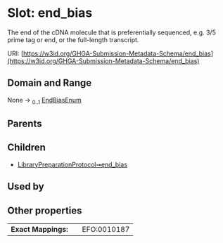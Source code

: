 
# Slot: end_bias


The end of the cDNA molecule that is preferentially sequenced, e.g. 3/5 prime tag or end, or the full-length transcript.

URI: [https://w3id.org/GHGA-Submission-Metadata-Schema/end_bias](https://w3id.org/GHGA-Submission-Metadata-Schema/end_bias)


## Domain and Range

None &#8594;  <sub>0..1</sub> [EndBiasEnum](EndBiasEnum.md)

## Parents


## Children

 *  [LibraryPreparationProtocol➞end_bias](LibraryPreparationProtocol_end_bias.md)

## Used by


## Other properties

|  |  |  |
| --- | --- | --- |
| **Exact Mappings:** | | EFO:0010187 |


